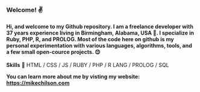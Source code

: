 ### Welcome! :v:
#### Hi, and welcome to my Github repository. I am a freelance developer with 37 years experience living in Birmingham, Alabama, USA :statue_of_liberty:. I specialize in Ruby, PHP, R, and PROLOG. Most of the code here on github is my personal experimentation with various languages, algorithms, tools, and a few small open-cource projects. :blush:
 
**Skills** :hammer: HTML / CSS / JS / RUBY / PHP / R LANG / PROLOG / SQL
  
**You can learn more about me by visting my website: https://mikechilson.com**



